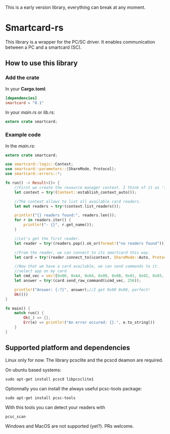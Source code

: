 <!--
@Author: ronan
@Date:   22-12-2016
@Email:  ronan.lashermes@inria.fr
@Last modified by:   ronan
@Last modified time: 22-12-2016
-->

This is a early version library, everything can break at any moment.

# Smartcard-rs

This library is a wrapper for the PC/SC driver. It enables communication between a PC and a smartcard (SC).

## How to use this library

### Add the crate

In your **Cargo.toml**:
```toml
[dependencies]
smartcard = "0.1"
```

In your *main.rs* or *lib.rs*:
```rust
extern crate smartcard;
```

### Example code

In the *main.rs*:
```rust
extern crate smartcard;

use smartcard::logic::Context;
use smartcard::parameters::{ShareMode, Protocol};
use smartcard::errors::*;

fn run() -> Result<()> {
    //First we create the resource manager context. I think of it as 'the driver'.
    let context = try!(Context::establish_context_auto());

    //The context allows to list all available card readers.
    let mut readers = try!(context.list_readers());

    println!("{} readers found:", readers.len());
    for r in readers.iter() {
        println!("- {}", r.get_name());
    }

    //Let's get the first reader.
    let reader = try!(readers.pop().ok_or(format!("no readers found")));

    //From the reader, we can connect to its smartcard this way.
    let card = try!(reader.connect_to(&context, ShareMode::Auto, Protocol::Auto));

    //Now that we have a card available, we can send commands to it.
    //select app on my card
    let cmd_vec = vec![0x00, 0xA4, 0x04, 0x00, 0x0B, 0x01, 0x02, 0x03, 0x04, 0x05, 0x06, 0x07, 0x08, 0x09, 0x00, 0x00];
    let answer = try!(card.send_raw_command(&cmd_vec, 256));

    println!("Answer: {:?}", answer);//I get 0x90 0x00, perfect!
    Ok(())
}

fn main() {
    match run() {
        Ok(_) => {},
        Err(e) => println!("An error occured: {}.", e.to_string())
    }
}
```


## Supported platform and dependencies

Linux only for now. The library pcsclite and the pcscd deamon are required.

On ubuntu based systems:
```
sudo apt-get install pcscd libpcsclite1
```
Optionnally you can install the always useful pcsc-tools package:
```
sudo apt-get install pcsc-tools
```
With this tools you can detect your readers with
```
pcsc_scan
```

Windows and MacOS are not supported (yet?).
PRs welcome.

